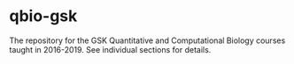 # qbio-gsk
The repository for the GSK Quantitative and Computational Biology courses taught in 2016-2019. See individual sections for details.
